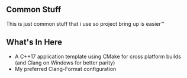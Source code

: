 ## Common Stuff

This is just common stuff that i use so project bring up is easier:tm:

## What's In Here

- A C++17 application template using CMake for cross platform builds (and Clang on Windows for better parity)
- My preferred Clang-Format configuration
